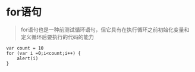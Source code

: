 # for语句

> for语句也是一种前测试循环语句，但它具有在执行循环之前初始化变量和定义循环后要执行的代码的能力

```
var count = 10
for (var i =0;i<count;i++) {
    alert(i)
}
```